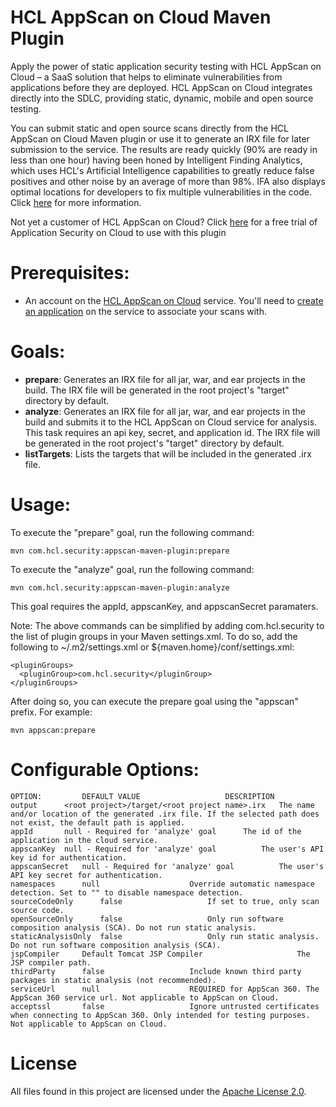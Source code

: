# HCL AppScan on Cloud Maven Plugin

Apply the power of static application security testing with HCL AppScan on Cloud – a SaaS solution that helps to eliminate vulnerabilities from applications before they are deployed. HCL AppScan on Cloud integrates directly into the SDLC, providing static, dynamic, mobile and open source testing.

You can submit static and open source scans directly from the HCL AppScan on Cloud Maven plugin or use it to generate an IRX file for later submission to the service. The results are ready quickly (90% are ready in less than one hour) having been honed by Intelligent Finding Analytics, which uses HCL's Artificial Intelligence capabilities to greatly reduce false positives and other noise by an average of more than 98%. IFA also displays optimal locations for developers to fix multiple vulnerabilities in the code. Click [here](https://securityintelligence.com/intelligent-finding-analytics-cognitive-computing-application-security-expert/) for more information.

Not yet a customer of HCL AppScan on Cloud? Click [here](https://cloud.appscan.com/) for a free trial of Application Security on Cloud to use with this plugin

# Prerequisites:

- An account on the [HCL AppScan on Cloud](https://cloud.appscan.com/) service. You'll need to [create an application](https://help.hcltechsw.com/appscan/ASoC/ent_create_application.html) on the service to associate your scans with.

# Goals:

- <b>prepare</b>:  Generates an IRX file for all jar, war, and ear projects in the build. The IRX file will be generated in the root project's "target" directory by default.
- <b>analyze</b>:  Generates an IRX file for all jar, war, and ear projects in the build and submits it to the HCL AppScan on Cloud service for analysis. This task requires an api key, secret, and application id. The IRX file will be generated in the root project's "target" directory by default.
- <b>listTargets</b>:  Lists the targets that will be included in the generated .irx file.

# Usage:

To execute the "prepare" goal, run the following command:

	mvn com.hcl.security:appscan-maven-plugin:prepare
	
To execute the "analyze" goal, run the following command:

	mvn com.hcl.security:appscan-maven-plugin:analyze
This goal requires the appId, appscanKey, and appscanSecret paramaters.
  
Note: The above commands can be simplified by adding com.hcl.security to the list of plugin groups in your Maven settings.xml. To do so, add the following to ~/.m2/settings.xml or ${maven.home}/conf/settings.xml:

	<pluginGroups>
  	  <pluginGroup>com.hcl.security</pluginGroup>
	</pluginGroups>

After doing so, you can execute the prepare goal using the "appscan" prefix. For example:

	mvn appscan:prepare

# Configurable Options:

	OPTION:			DEFAULT VALUE					DESCRIPTION
    output		<root project>/target/<root project name>.irx	The name and/or location of the generated .irx file. If the selected path does not exist, the default path is applied.
    appId		null - Required for 'analyze' goal		The id of the application in the cloud service.
    appscanKey	null - Required for 'analyze' goal        	The user's API key id for authentication.
    appscanSecret	null - Required for 'analyze' goal        	The user's API key secret for authentication.
    namespaces		null					Override automatic namespace detection. Set to "" to disable namespace detection.
    sourceCodeOnly		false					If set to true, only scan source code.
    openSourceOnly		false					Only run software composition analysis (SCA). Do not run static analysis.
    staticAnalysisOnly	false					Only run static analysis. Do not run software composition analysis (SCA).
    jspCompiler     Default Tomcat JSP Compiler                     The JSP compiler path.
    thirdParty		false					Include known third party packages in static analysis (not recommended).
    serviceUrl		null					REQUIRED for AppScan 360. The AppScan 360 service url. Not applicable to AppScan on Cloud.
    acceptssl		false					Ignore untrusted certificates when connecting to AppScan 360. Only intended for testing purposes. Not applicable to AppScan on Cloud.

# License

All files found in this project are licensed under the [Apache License 2.0](LICENSE).

